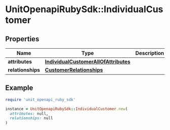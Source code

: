 # UnitOpenapiRubySdk::IndividualCustomer

## Properties

| Name | Type | Description | Notes |
| ---- | ---- | ----------- | ----- |
| **attributes** | [**IndividualCustomerAllOfAttributes**](IndividualCustomerAllOfAttributes.md) |  | [optional] |
| **relationships** | [**CustomerRelationships**](CustomerRelationships.md) |  | [optional] |

## Example

```ruby
require 'unit_openapi_ruby_sdk'

instance = UnitOpenapiRubySdk::IndividualCustomer.new(
  attributes: null,
  relationships: null
)
```

